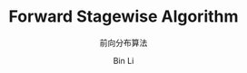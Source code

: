 ---
layout: post
title: Forward Stagewise Algorithm
subtitle: 前向分布算法
author: Bin Li
tags: [Machine Learning]
image: 
comments: true
published:  true
---